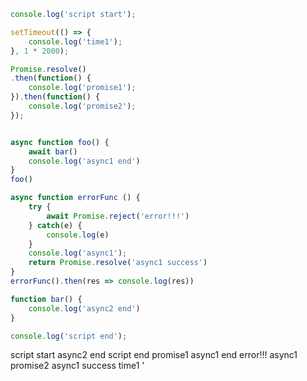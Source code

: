 ```js
console.log('script start');

setTimeout(() => {
    console.log('time1');
}, 1 * 2000);

Promise.resolve()
.then(function() {
    console.log('promise1');
}).then(function() {
    console.log('promise2');
});


async function foo() {
    await bar()
    console.log('async1 end')
}
foo()

async function errorFunc () {
    try {
        await Promise.reject('error!!!')
    } catch(e) {
        console.log(e)
    }
    console.log('async1');
    return Promise.resolve('async1 success')
}
errorFunc().then(res => console.log(res))

function bar() {
    console.log('async2 end') 
}

console.log('script end');
```
script start
async2 end
script end
promise1
async1 end
error!!!
async1
promise2
async1 success
time1
'
